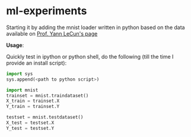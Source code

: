 ml-experiments
==============
Starting it by adding the mnist loader written in python based on the data available on [Prof. Yann LeCun's page](http://yann.lecun.com/exdb/mnist/)

<b>Usage</b>:

Quickly test in ipython or python shell, do the following (till the time I provide an install script):

```python
import sys
sys.append(<path to python script>)

import mnist
trainset = mnist.traindataset()
X_train = trainset.X
Y_train = trainset.Y

testset = mnist.testdataset()
X_test = testset.X
Y_test = testset.Y
